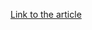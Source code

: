 [Link to the article](https://www.microsoft.com/en-us/security/blog/2025/02/06/code-injection-attacks-using-publicly-disclosed-asp-net-machine-keys/)
